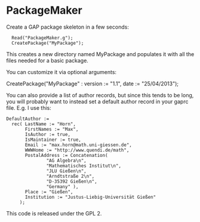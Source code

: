PackageMaker
============

Create a GAP package skeleton in a few seconds:
```
  Read("PackageMaker.g");
  CreatePackage("MyPackage");
```
This creates a new directory named MyPackage and populates it with
all the files needed for a basic package.

You can customize it via optional arguments:

  CreatePackage("MyPackage" : version := "1.1", date := "25/04/2013");

You can also provide a list of author records, but since this tends to
be long, you will probably want to instead set a default author
record in your gaprc file. E.g. I use this:

```
DefaultAuthor :=
  rec( LastName := "Horn",
       FirstNames := "Max",
       IsAuthor := true,
       IsMaintainer := true,
       Email := "max.horn@math.uni-giessen.de",
       WWWHome := "http://www.quendi.de/math",
       PostalAddress := Concatenation(
               "AG Algebra\n",
               "Mathematisches Institut\n",
               "JLU Gießen\n",
               "Arndtstraße 2\n",
               "D-35392 Gießen\n",
               "Germany" ),
       Place := "Gießen",
       Institution := "Justus-Liebig-Universität Gießen"
     );
```

This code is released under the GPL 2.
